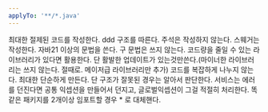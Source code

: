 ```yaml
---
applyTo: '**/*.java'
---
```


최대한 절제된 코드를 작성한다.
ddd 구조를 따른다.
주석은 작성하지 않는다.
스웨거는 작성한다.
자바21 이상의 문법을 쓴다.
구 문법은 쓰지 않는다.
코드량을 줄일 수 있는 라이브러리가 있다면 활용한다. 단 활발한 업데이트가 있는것만쓴다.(마이너한 라이브러리는 쓰지 않는다. 절때로. 메이저급 라이브러리만 추가)
코드를 복잡하게 나누지 않는다. 최대한 단순하게 만든다. 단 구조가 잘못된 경우는 알아서 판단한다.
서비스는 에러를 던진다면 공통 익셉션을 만들어서 던지고, 글로벌익셉션이 그걸 적절히 처리한다.
똑같은 패키지를 2개이상 임포트할 경우 * 로 대체핸다.